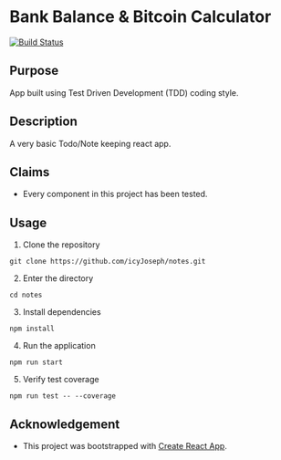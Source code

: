 # Bank Balance & Bitcoin Calculator

[![Build Status](https://travis-ci.org/icyJoseph/notes.svg?branch=master)](https://travis-ci.org/icyJoseph/notes)

## Purpose

App built using Test Driven Development (TDD) coding style.

## Description

A very basic Todo/Note keeping react app.

## Claims

* Every component in this project has been tested.

## Usage

1. Clone the repository

```
git clone https://github.com/icyJoseph/notes.git
```

2. Enter the directory

```
cd notes
```

3. Install dependencies

```
npm install
```

4. Run the application

```
npm run start
```

5. Verify test coverage

```
npm run test -- --coverage
```

## Acknowledgement

* This project was bootstrapped with [Create React App](https://github.com/facebookincubator/create-react-app).
